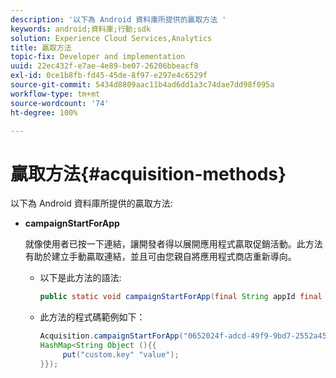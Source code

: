 ```yaml
---
description: '以下為 Android 資料庫所提供的贏取方法 '
keywords: android;資料庫;行動;sdk
solution: Experience Cloud Services,Analytics
title: 贏取方法
topic-fix: Developer and implementation
uuid: 22ec432f-e7ae-4e89-be07-26206bbeacf8
exl-id: 0ce1b8fb-fd45-45de-8f97-e297e4c6529f
source-git-commit: 5434d8809aac11b4ad6dd1a3c74dae7dd98f095a
workflow-type: tm+mt
source-wordcount: '74'
ht-degree: 100%

---
```


# 贏取方法{#acquisition-methods}

以下為 Android 資料庫所提供的贏取方法:

* **campaignStartForApp**

   就像使用者已按一下連結，讓開發者得以展開應用程式贏取促銷活動。此方法有助於建立手動贏取連結，並且可由您親自將應用程式商店重新導向。

   * 以下是此方法的語法:

      ```java
      public static void campaignStartForApp(final String appId final Map<String Object> data); 
      ```

   * 此方法的程式碼範例如下：

      ```java
      Acquisition.campaignStartForApp("0652024f-adcd-49f9-9bd7-2552a4564d2f" new 
      HashMap<String Object (){{
           put("custom.key" "value");
      }}); 
      ```
